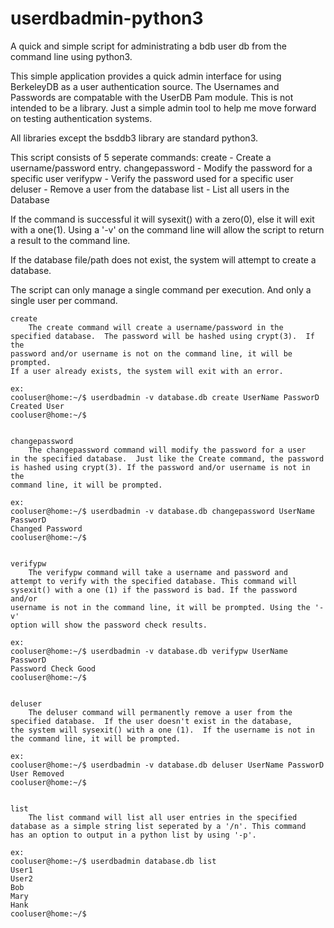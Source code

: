 # userdbadmin-python3
A quick and simple script for administrating a bdb user db from the command line using python3.

 This simple application provides a quick admin interface for using 
 BerkeleyDB as a user authentication source.  The Usernames and Passwords 
 are compatable with the UserDB Pam module.
 This is not intended to be a library.  Just a simple admin tool to help me
 move forward on testing authentication systems. 
 
 All libraries except the bsddb3 library are standard python3.

 This script consists of 5 seperate commands:
	create - Create a username/password entry.
	changepassword - Modify the password for a specific user
	verifypw - Verify the password used for a specific user
	deluser - Remove a user from the database
	list - List all users in the Database

 If the command is successful it will sysexit() with a zero(0), else it will 
 exit with a one(1).  Using a '-v' on the command line will allow the script to
 return a result to the command line.

 If the database file/path does not exist, the system will attempt to create
 a database.

 The script can only manage a single command per execution. And only a single
 user per command.



	create
		The create command will create a username/password in the 
	specified database.  The password will be hashed using crypt(3).  If the
	password and/or username is not on the command line, it will be prompted.
	If a user already exists, the system will exit with an error.

	ex:
	cooluser@home:~/$ userdbadmin -v database.db create UserName PassworD
	Created User
	cooluser@home:~/$

	
	changepassword
		The changepassword command will modify the password for a user
	in the specified database.  Just like the Create command, the password
	is hashed using crypt(3). If the password and/or username is not in the
	command line, it will be prompted.

	ex:
	cooluser@home:~/$ userdbadmin -v database.db changepassword UserName PassworD
	Changed Password
	cooluser@home:~/$


	verifypw
		The verifypw command will take a username and password and 
	attempt to verify with the specified database. This command will
	sysexit() with a one (1) if the password is bad. If the password and/or 
	username is not in the command line, it will be prompted. Using the '-v'
	option will show the password check results.

	ex:
	cooluser@home:~/$ userdbadmin -v database.db verifypw UserName PassworD
	Password Check Good
	cooluser@home:~/$

	
	deluser
		The deluser command will permanently remove a user from the 
	specified database.  If the user doesn't exist in the database,
	the system will sysexit() with a one (1).  If the username is not in 
	the command line, it will be prompted.

	ex:
	cooluser@home:~/$ userdbadmin -v database.db deluser UserName PassworD
	User Removed
	cooluser@home:~/$


	list
		The list command will list all user entries in the specified
	database as a simple string list seperated by a '/n'. This command
	has an option to output in a python list by using '-p'.
	
	ex:
	cooluser@home:~/$ userdbadmin database.db list
	User1
	User2
	Bob
	Mary
	Hank
	cooluser@home:~/$
